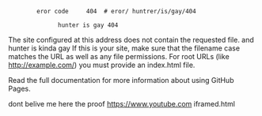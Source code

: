            eror code     404  # eror/ huntrer/is/gay/404

                  hunter is gay 404

 The site configured at this address does not contain the requested file.
and hunter is kinda gay 
If this is your site, make sure that the filename case matches the URL as well as any file permissions.
For root URLs (like http://example.com/) you must provide an index.html file.

Read the full documentation for more information about using GitHub Pages.

dont belive me here the proof https://www.youtube.com iframed.html
    

